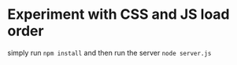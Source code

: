 # Experiment with CSS and JS load order

simply run `npm install` and then run the server `node server.js`

